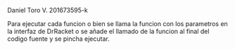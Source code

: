 Daniel Toro V. 201673595-k

Para ejecutar cada funcion o bien se llama la funcion con los parametros en la interfaz de DrRacket o se añade el llamado de la funcion al final del codigo fuente y se pincha ejecutar.
